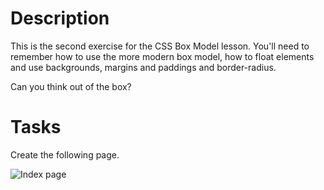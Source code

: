 # Description

This is the second exercise for the CSS Box Model lesson. You'll need to remember how to use the more modern box model, how to float elements and use backgrounds, margins and paddings and border-radius.

Can you think out of the box?

# Tasks

Create the following page.

![Index page](https://github.com/noreading/dci-fbw5/raw/master/exercises/006-css-box-model-2/images/index.png)